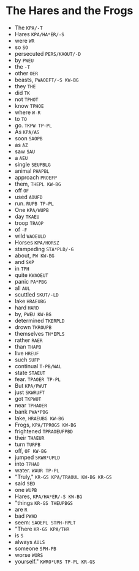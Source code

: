 # The Hares and the Frogs

* The `KPA/-T`
* Hares `KPA/HA*ER/-S`
* were `WR`
* so `SO`
* persecuted `PERS/KAOUT/-D`
* by `PWEU`
* the `-T`
* other `OER`
* beasts, `PWAOEFT/-S KW-BG`
* they `THE`
* did `TK`
* not `TPHOT`
* know `TPHOE`
* where `W-R`
* to `TO`
* go. `TKPW TP-PL`
* As `KPA/AS`
* soon `SAOPB`
* as `AZ`
* saw `SAU`
* a `AEU`
* single `SEUPBLG`
* animal `PHAPBL`
* approach `PROEFP`
* them, `THEPL KW-BG`
* off `OF`
* used `AOUFD`
* run. `RUPB TP-PL`
* One `KPA/WUPB`
* day `TKAEU`
* troop `TRAOP`
* of `-F`
* wild `WAOEULD`
* Horses `KPA/HORSZ`
* stampeding `STA*PLD/-G`
* about, `PW KW-BG`
* and `SKP`
* in `TPH`
* quite `KWAOEUT`
* panic `PA*PBG`
* all `AUL`
* scuttled `SKUT/-LD`
* lake `HRAEUBG`
* hard `HARD`
* by, `PWEU KW-BG`
* determined `TKERPLD`
* drown `TKROUPB`
* themselves `TH*EPLS`
* rather `RAER`
* than `THAPB`
* live `HREUF`
* such `SUFP`
* continual `T-PB/WAL`
* state `STAEUT`
* fear. `TPAOER TP-PL`
* But `KPA/PWUT`
* just `SKWRUFT`
* got `TKPWOT`
* near `TPHAOER`
* bank `PWA*PBG`
* lake, `HRAEUBG KW-BG`
* Frogs, `KPA/TPROGS KW-BG`
* frightened `TPRAOEUFPBD`
* their `THAEUR`
* turn `TURPB`
* off, `OF KW-BG`
* jumped `SKWR*UPLD`
* into `TPHAO`
* water. `WAUR TP-PL`
* "Truly," `KR-GS KPA/TRAOUL KW-BG KR-GS`
* said `SED`
* one `WUPB`
* Hares, `KPA/HA*ER/-S KW-BG`
* "things `KR-GS THEUPBGS`
* are `R`
* bad `PWAD`
* seem: `SAOEPL STPH-FPLT`
* "There `KR-GS KPA/THR`
* is `S`
* always `AULS`
* someone `SPH-PB`
* worse `WORS`
* yourself." `KWRO*URS TP-PL KR-GS`

